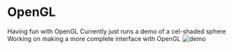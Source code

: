 OpenGL
======

Having fun with OpenGL
Currently just runs a demo of a cel-shaded sphere
Working on making a more complete interface with OpenGL
![demo](https://raw.github.com/jkevin1/OpenGL/blob/master/sphere.png)
